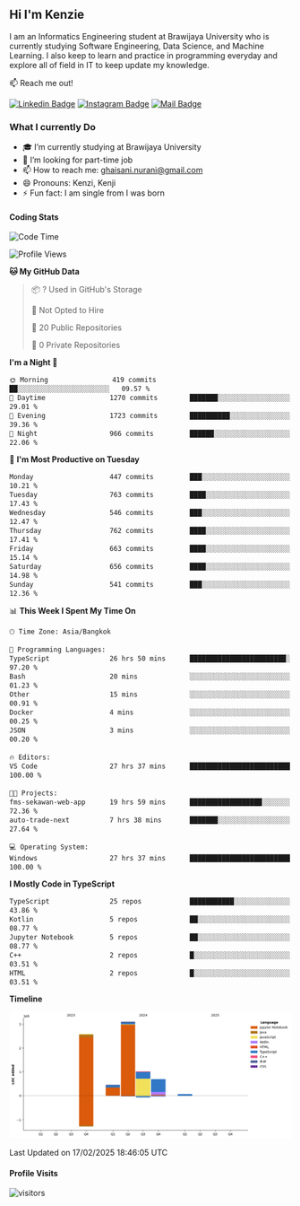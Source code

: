 ## Hi I'm Kenzie


I am an Informatics Engineering student at Brawijaya University who is currently studying Software Engineering, Data Science, and Machine Learning. I also keep to learn and practice in programming everyday and explore all of field in IT to keep update my knowledge.

:mailbox: Reach me out!

[![Linkedin Badge](https://img.shields.io/badge/-Kenzie_Taqiyassar-0e76a8?style=flat&labelColor=0e76a8&logo=linkedin&logoColor=white)](https://www.linkedin.com/in/kenzie-taqiyassar-37458b1aa/) 
[![Instagram Badge](https://img.shields.io/badge/-@__kenziehh_-e84393?style=flat&labelColor=e84393&logo=instagram&logoColor=white)](https://www.instagram.com/_kenziehh/) 
[![Mail Badge](https://img.shields.io/badge/-ghaisani.nurani-c0392b?style=flat&labelColor=c0392b&logo=gmail&logoColor=white)](mailto:ghaisani.nurani@gmail.com)

### What I currently Do

- 🎓 I’m currently studying at Brawijaya University
- 💼 I’m looking for part-time job
- 📫 How to reach me: ghaisani.nurani@gmail.com
- 😄 Pronouns: Kenzi, Kenji
- ⚡ Fun fact: I am single from I was born

#### Coding Stats
<!--START_SECTION:waka-->
![Code Time](http://img.shields.io/badge/Code%20Time-1%2C003%20hrs%2023%20mins-blue)

![Profile Views](http://img.shields.io/badge/Profile%20Views-0-blue)

**🐱 My GitHub Data** 

> 📦 ? Used in GitHub's Storage 
 > 
> 🚫 Not Opted to Hire
 > 
> 📜 20 Public Repositories 
 > 
> 🔑 0 Private Repositories 
 > 
**I'm a Night 🦉** 

```text
🌞 Morning                419 commits         ██░░░░░░░░░░░░░░░░░░░░░░░   09.57 % 
🌆 Daytime                1270 commits        ███████░░░░░░░░░░░░░░░░░░   29.01 % 
🌃 Evening                1723 commits        ██████████░░░░░░░░░░░░░░░   39.36 % 
🌙 Night                  966 commits         ██████░░░░░░░░░░░░░░░░░░░   22.06 % 
```
📅 **I'm Most Productive on Tuesday** 

```text
Monday                   447 commits         ███░░░░░░░░░░░░░░░░░░░░░░   10.21 % 
Tuesday                  763 commits         ████░░░░░░░░░░░░░░░░░░░░░   17.43 % 
Wednesday                546 commits         ███░░░░░░░░░░░░░░░░░░░░░░   12.47 % 
Thursday                 762 commits         ████░░░░░░░░░░░░░░░░░░░░░   17.41 % 
Friday                   663 commits         ████░░░░░░░░░░░░░░░░░░░░░   15.14 % 
Saturday                 656 commits         ████░░░░░░░░░░░░░░░░░░░░░   14.98 % 
Sunday                   541 commits         ███░░░░░░░░░░░░░░░░░░░░░░   12.36 % 
```


📊 **This Week I Spent My Time On** 

```text
🕑︎ Time Zone: Asia/Bangkok

💬 Programming Languages: 
TypeScript               26 hrs 50 mins      ████████████████████████░   97.20 % 
Bash                     20 mins             ░░░░░░░░░░░░░░░░░░░░░░░░░   01.23 % 
Other                    15 mins             ░░░░░░░░░░░░░░░░░░░░░░░░░   00.91 % 
Docker                   4 mins              ░░░░░░░░░░░░░░░░░░░░░░░░░   00.25 % 
JSON                     3 mins              ░░░░░░░░░░░░░░░░░░░░░░░░░   00.20 % 

🔥 Editors: 
VS Code                  27 hrs 37 mins      █████████████████████████   100.00 % 

🐱‍💻 Projects: 
fms-sekawan-web-app      19 hrs 59 mins      ██████████████████░░░░░░░   72.36 % 
auto-trade-next          7 hrs 38 mins       ███████░░░░░░░░░░░░░░░░░░   27.64 % 

💻 Operating System: 
Windows                  27 hrs 37 mins      █████████████████████████   100.00 % 
```

**I Mostly Code in TypeScript** 

```text
TypeScript               25 repos            ███████████░░░░░░░░░░░░░░   43.86 % 
Kotlin                   5 repos             ██░░░░░░░░░░░░░░░░░░░░░░░   08.77 % 
Jupyter Notebook         5 repos             ██░░░░░░░░░░░░░░░░░░░░░░░   08.77 % 
C++                      2 repos             █░░░░░░░░░░░░░░░░░░░░░░░░   03.51 % 
HTML                     2 repos             █░░░░░░░░░░░░░░░░░░░░░░░░   03.51 % 
```



**Timeline**

![Lines of Code chart](https://raw.githubusercontent.com/kenziehh/kenziehh/master/assets/bar_graph.png)


 Last Updated on 17/02/2025 18:46:05 UTC
<!--END_SECTION:waka-->


#### Profile Visits

![visitors](https://visitor-badge.glitch.me/badge?page_id=kenziehh.kenziehh)





